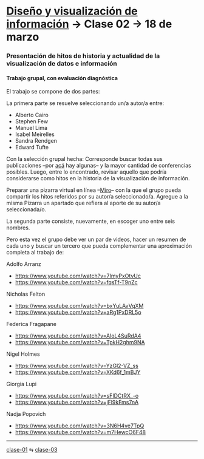 # [Diseño y visualización de información](https://github.com/profesorfaco/troncal) → Clase 02 → 18 de marzo

### Presentación de hitos de historia y actualidad de la visualización de datos e información

#### Trabajo grupal, con evaluación diagnóstica

El trabajo se compone de dos partes:

La primera parte se resuelve seleccionando un/a autor/a entre:

- Alberto Cairo
- Stephen Few
- Manuel Lima
- Isabel Meirelles
- Sandra Rendgen
- Edward Tufte

Con la selección grupal hecha: Corresponde buscar todas sus publicaciones –por [acá](https://www.visualcinnamon.com/resources/learning-data-visualization/books/) hay algunas– y la mayor cantidad de conferencias posibles. Luego, entre lo encontrado, revisar aquello que podría considerarse como hitos en la historia de la visualización de información.

Preparar una pizarra virtual en línea –[Miro](https://miro.com/es/pizarra-virtual/)– con la que el grupo pueda compartir los hitos referidos por su autor/a seleccionado/a. Agregue a la misma Pizarra un apartado que refiera al aporte de su autor/a seleccionada/o.

La segunda parte consiste, nuevamente, en escoger uno entre seis nombres. 

Pero esta vez el grupo debe ver un par de videos, hacer un resumen de cada uno y buscar un tercero que pueda complementar una aproximación completa al trabajo de:

Adolfo Arranz

- https://www.youtube.com/watch?v=7ImyPxOtvUc
- https://www.youtube.com/watch?v=fqsTf-T9nZc

Nicholas Felton 

- https://www.youtube.com/watch?v=bxYuLAvVqXM
- https://www.youtube.com/watch?v=aRg1PxDRL5o

Federica Fragapane

- https://www.youtube.com/watch?v=AloL4SuRdA4
- https://www.youtube.com/watch?v=TpkH2ghm9NA

Nigel Holmes 

- https://www.youtube.com/watch?v=YzGl2-VZ_ss
- https://www.youtube.com/watch?v=XKd6f_1mBJY

Giorgia Lupi 

- https://www.youtube.com/watch?v=sFIDCtRX_-o
- https://www.youtube.com/watch?v=jFl9kFms7nA

Nadja Popovich 

- https://www.youtube.com/watch?v=3N6H4ve7TpQ
- https://www.youtube.com/watch?v=m7HewcO6F48

_ _ _ _ 

[clase-01](https://github.com/profesorfaco/troncal/blob/main/clase-01/README.md) ⇆ [clase-03](https://github.com/profesorfaco/troncal/blob/main/clase-03/README.md)

